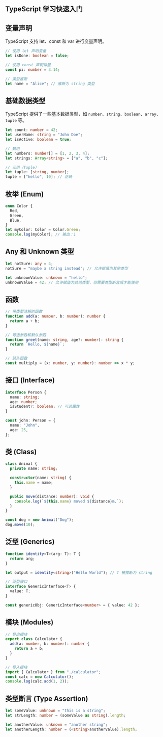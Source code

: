 ## TypeScript 学习快速入门

## 变量声明

TypeScript 支持 let、const 和 var 进行变量声明。
```TypeScript
// 使用 let 声明变量
let isDone: boolean = false;

// 使用 const 声明常量
const pi: number = 3.14;

// 类型推断
let name = "Alice"; // 推断为 string 类型
```

## 基础数据类型

TypeScript 提供了一些基本数据类型，如 `number`、`string`、`boolean`、`array`、`tuple` 等。
```TypeScript
let count: number = 42;
let userName: string = "John Doe";
let isActive: boolean = true;

// 数组
let numbers: number[] = [1, 2, 3, 4];
let strings: Array<string> = ["a", "b", "c"];

// 元组（Tuple）
let tuple: [string, number];
tuple = ["hello", 10]; // 正确
```

## 枚举 (Enum)
```TypeScript
enum Color {
  Red,
  Green,
  Blue,
}
let myColor: Color = Color.Green;
console.log(myColor); // 输出：1
```

## Any 和 Unknown 类型
```TypeScript
let notSure: any = 4;
notSure = "maybe a string instead"; // 允许赋值为其他类型

let unknownValue: unknown = "hello";
unknownValue = 42; // 允许赋值为其他类型，但需要类型断言后才能使用
```

## 函数
```TypeScript
// 带类型注解的函数
function add(a: number, b: number): number {
  return a + b;
}

// 可选参数和默认参数
function greet(name: string, age?: number): string {
  return `Hello, ${name}`;
}

// 箭头函数
const multiply = (x: number, y: number): number => x * y;
```

##  接口 (Interface)
```TypeScript
interface Person {
  name: string;
  age: number;
  isStudent?: boolean; // 可选属性
}

const john: Person = {
  name: "John",
  age: 25,
};
```

## 类 (Class)
```TypeScript
class Animal {
  private name: string;

  constructor(name: string) {
    this.name = name;
  }

  public move(distance: number): void {
    console.log(`${this.name} moved ${distance}m.`);
  }
}

const dog = new Animal("Dog");
dog.move(10);
```

## 泛型 (Generics)
```TypeScript
function identity<T>(arg: T): T {
  return arg;
}

let output = identity<string>("Hello World"); // T 被推断为 string

// 泛型接口
interface GenericInterface<T> {
  value: T;
}

const genericObj: GenericInterface<number> = { value: 42 };
```

## 模块 (Modules)
```TypeScript
// 导出模块
export class Calculator {
  add(a: number, b: number): number {
    return a + b;
  }
}

// 导入模块
import { Calculator } from "./calculator";
const calc = new Calculator();
console.log(calc.add(1, 2));
```

## 类型断言 (Type Assertion)
```TypeScript
let someValue: unknown = "this is a string";
let strLength: number = (someValue as string).length;

let anotherValue: unknown = "another string";
let anotherLength: number = (<string>anotherValue).length;
```
